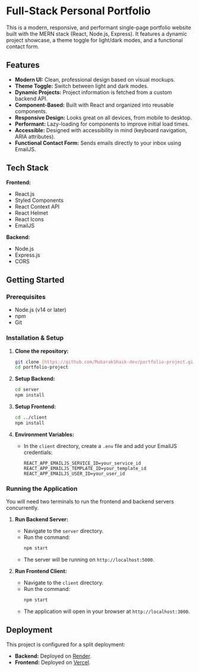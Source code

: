 # Full-Stack Personal Portfolio

This is a modern, responsive, and performant single-page portfolio website built with the MERN stack (React, Node.js, Express). It features a dynamic project showcase, a theme toggle for light/dark modes, and a functional contact form.

## Features

* **Modern UI:** Clean, professional design based on visual mockups.
* **Theme Toggle:** Switch between light and dark modes.
* **Dynamic Projects:** Project information is fetched from a custom backend API.
* **Component-Based:** Built with React and organized into reusable components.
* **Responsive Design:** Looks great on all devices, from mobile to desktop.
* **Performant:** Lazy-loading for components to improve initial load times.
* **Accessible:** Designed with accessibility in mind (keyboard navigation, ARIA attributes).
* **Functional Contact Form:** Sends emails directly to your inbox using EmailJS.

## Tech Stack

**Frontend:**
* React.js
* Styled Components
* React Context API
* React Helmet
* React Icons
* EmailJS

**Backend:**
* Node.js
* Express.js
* CORS

## Getting Started

### Prerequisites

* Node.js (v14 or later)
* npm
* Git

### Installation & Setup

1.  **Clone the repository:**
    ```sh
    git clone [https://github.com/MubarakShaik-dev/portfolio-project.git](https://github.com/your-username/portfolio-project.git)
    cd portfolio-project
    ```

2.  **Setup Backend:**
    ```sh
    cd server
    npm install
    ```

3.  **Setup Frontend:**
    ```sh
    cd ../client
    npm install
    ```

4.  **Environment Variables:**
    * In the `client` directory, create a `.env` file and add your EmailJS credentials:
        ```
        REACT_APP_EMAILJS_SERVICE_ID=your_service_id
        REACT_APP_EMAILJS_TEMPLATE_ID=your_template_id
        REACT_APP_EMAILJS_USER_ID=your_user_id
        ```

### Running the Application

You will need two terminals to run the frontend and backend servers concurrently.

1.  **Run Backend Server:**
    * Navigate to the `server` directory.
    * Run the command:
        ```sh
        npm start
        ```
    * The server will be running on `http://localhost:5000`.

2.  **Run Frontend Client:**
    * Navigate to the `client` directory.
    * Run the command:
        ```sh
        npm start
        ```
    * The application will open in your browser at `http://localhost:3000`.

## Deployment

This project is configured for a split deployment:

* **Backend:** Deployed on [Render](https://render.com/).
* **Frontend:** Deployed on [Vercel](https://vercel.com/).

